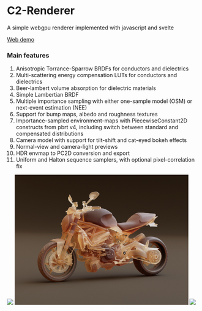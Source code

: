 # C2-Renderer

A simple webgpu renderer implemented with javascript and svelte

[Web demo](https://domenicobrz.github.io/webgl/projects/c2-renderer/)

### Main features

1. Anisotropic Torrance-Sparrow BRDFs for conductors and dielectrics
2. Multi-scattering energy compensation LUTs for conductors and dielectrics
3. Beer-lambert volume absorption for dielectric materials
4. Simple Lambertian BRDF
5. Multiple importance sampling with either one-sample model (OSM) or next-event estimation (NEE)
6. Support for bump maps, albedo and roughness textures
7. Importance-sampled environment-maps with PiecewiseConstant2D constructs from pbrt v4, including switch between standard and compensated distributions
8. Camera model with support for tilt-shift and cat-eyed bokeh effects
9. Normal-view and camera-light previews
10. HDR envmap to PC2D conversion and export
11. Uniform and Halton sequence samplers, with optional pixel-correlation fix

<img src="screenshots/1.png" width="90%" />
<img src="screenshots/3.png" width="90%" />
<img src="screenshots/2.png" width="90%" />

